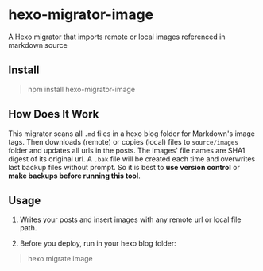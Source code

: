 hexo-migrator-image
===================

A Hexo migrator that imports remote or local images referenced in markdown source

## Install

> npm install hexo-migrator-image

## How Does It Work

This migrator scans all ```.md``` files in a hexo blog folder for Markdown's image tags.
Then downloads (remote) or copies (local) files to ```source/images``` folder and updates all urls in the posts.
The images' file names are SHA1 digest of its original url.
A ```.bak``` file will be created each time and overwrites last backup files without prompt.
So it is best to **use version control** or **make backups before running this tool**.

## Usage

1. Writes your posts and insert images with any remote url or local file path.

2. Before you deploy, run in your hexo blog folder:

> hexo migrate image

